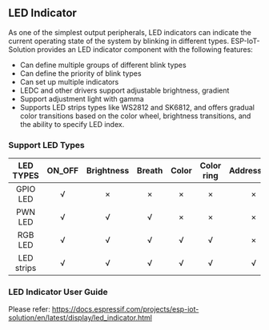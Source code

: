 ## LED Indicator

As one of the simplest output peripherals, LED indicators can indicate the current operating state of the system by blinking in different types. ESP-IoT-Solution provides an LED indicator component with the following features:

* Can define multiple groups of different blink types
* Can define the priority of blink types
* Can set up multiple indicators
* LEDC and other drivers support adjustable brightness, gradient
* Support adjustment light with gamma
* Supports LED strips types like WS2812 and SK6812, and offers gradual color transitions based on the color wheel, brightness transitions, and the ability to specify LED index.

### Support LED Types

| LED TYPES  | ON_OFF | Brightness | Breath | Color | Color ring | Addressable |
| :--------: | :----: | :--------: | :----: | :---: | :--------: | :---------: |
|  GPIO LED  |   √    |     ×      |   ×    |   ×   |     ×      |      ×      |
|  PWN LED   |   √    |     √      |   √    |   ×   |     ×      |      ×      |
|  RGB LED   |   √    |     √      |   √    |   √   |     √      |      ×      |
| LED strips |   √    |     √      |   √    |   √   |     √      |      √      |

### LED Indicator User Guide

Please refer: https://docs.espressif.com/projects/esp-iot-solution/en/latest/display/led_indicator.html